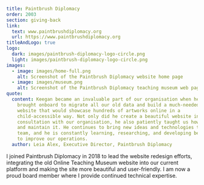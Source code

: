 ```yaml
title: Paintbrush Diplomacy
order: 2003
section: giving-back
link:
  text: www.paintbrushdiplomacy.org
  url: https://www.paintbrushdiplomacy.org
titleAndLogo: true
logo:
  dark: images/paintbrush-diplomacy-logo-circle.png
  light: images/paintbrush-diplomacy-logo-circle.png
images:
  - image: images/home-full.png
    alt: Screenshot of the Paintbrush Diplomacy website home page
  - image: images/museum.png
    alt: Screenshot of the Paintbrush Diplomacy teaching museum web page.
quote:
  content: Keegan became an invaluable part of our organisation when he was
    brought onboard to migrate all our old data and build a much-needed new
    website that would showcase hundreds of artworks online in a
    child-accessible way. Not only did he create a beautiful website in
    consultation with our organisation, he also patiently taught us how to use
    and maintain it. He continues to bring new ideas and technologies to our
    team, and he is constantly learning, researching, and developing better ways
    to improve our operations.
  author: Leia Alex, Executive Director, Paintbrush Diplomacy
```
I joined Paintbrush Diplomacy in 2018 to lead the website redesign efforts, integrating the old Online Teaching Museum website into our current platform and making the site more beautiful and user-friendly. I am now a proud board member where I provide continued technical expertise.
